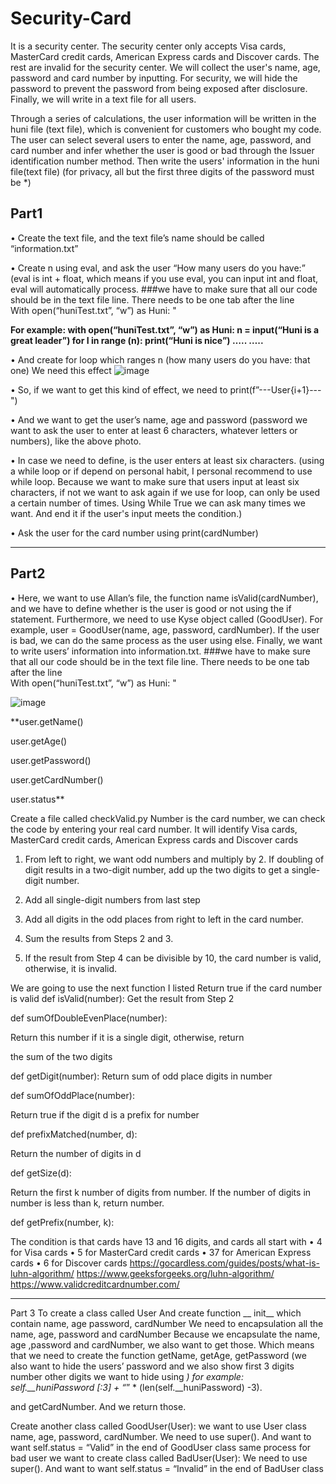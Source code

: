 # Security-Card

It is a security center. The security center only accepts Visa cards, MasterCard credit cards, American Express cards and Discover cards. The rest are invalid for the security center. We will collect the user's name, age, password and card number by inputting. For security, we will hide the password to prevent the password from being exposed after disclosure. Finally, we will write in a text file for all users.

Through a series of calculations, the user information will be written in the huni file (text file), which is convenient for customers who bought my code. The user can select several users to enter the name, age, password, and card number and infer whether the user is good or bad through the Issuer identification number method. Then write the users' information in the huni file(text file) (for privacy, all but the first three digits of the password must be *)

## Part1 

•	Create the text file, and the text file’s name should be called “information.txt”  

•	Create n using eval, and ask the user “How many users do you have:” (eval is int + float, which means if you use eval, you can input int and float, eval will automatically process. ###we have to make sure that all our code should be in the text file line. There needs to be one tab after the line   
With open(“huniTest.txt”, “w”) as Huni: " 

**For example:
with open(“huniTest.txt”, “w”) as Huni:
n = input(“Huni is a great leader”)
for I in range (n):
  print(“Huni is nice”)
  …..
  …..**

•	And create for loop which ranges n (how many users do you have: that one) 
We need this effect
![image](https://github.com/Huniiiii/Security-Card/assets/87155903/59908db7-b6a9-48a3-89ed-bf1869d163aa)

•	So, if we want to get this kind of effect, we need to print(f”---User{i+1}---")

•	And we want to get the user’s name, age and password (password we want to ask the user to enter at least 6 characters, whatever letters or numbers), like the above photo. 

•	In case we need to define, is the user enters at least six characters. (using a while loop or if depend on personal habit, I personal recommend to use while loop. Because we want to make sure that users input at least six characters, if not we want to ask again if we use for loop, can only be used a certain number of times. Using While True we can ask many times we want. And end it if the user's input meets the condition.)

•	Ask the user for the card number using print(cardNumber)

---------------------------------------------------------------------------------------

## Part2 
• Here, we want to use Allan’s file, the function name isValid(cardNumber), and we have to define whether is the user is good or not using the if statement. Furthermore, we need to use Kyse object called (GoodUser). For example, user = GoodUser(name, age, password, cardNumber). If the user is bad, we can do the same process as the user using else.
Finally, we want to write users’ information into information.txt. ###we have to make sure that all our code should be in the text file line. There needs to be one tab after the line   
 With open(“huniTest.txt”, “w”) as Huni: " 

![image](https://github.com/Huniiiii/Security-Card/assets/87155903/42b30f09-3b44-40fb-a109-f19b8cfde0fb)
 
**user.getName()

user.getAge()

user.getPassword()

user.getCardNumber()

user.status**

Create a file called checkValid.py
Number is the card number, we can check the code by entering your real card number. It will identify Visa cards, MasterCard credit cards, American Express cards and Discover cards

  1.	From left to right, we want odd numbers and multiply by 2. If doubling of digit results in a two-digit number, add up the two digits to get a single-digit number.
  
  2.	Add all single-digit numbers from last step
  
  3.	Add all digits in the odd places from right to left in the card number.
  
  4.	Sum the results from Steps 2 and 3.
  
  5.	If the result from Step 4 can be divisible by 10, the card number is valid, otherwise, it is invalid.

We are going to use the next function I listed
Return true if the card number is valid
def isValid(number):
Get the result from Step 2

def sumOfDoubleEvenPlace(number):

Return this number if it is a single digit, otherwise, return

the sum of the two digits


def getDigit(number):
Return sum of odd place digits in number


def sumOfOddPlace(number):

Return true if the digit d is a prefix for number


def prefixMatched(number, d):

Return the number of digits in d


def getSize(d):

Return the first k number of digits from number. If the number of digits in number is less than k, return number.


def getPrefix(number, k):

The condition is that cards have 13 and 16 digits, and cards all start with
•	4 for Visa cards
•	5 for MasterCard credit cards
•	37 for American Express cards
•	6 for Discover cards
https://gocardless.com/guides/posts/what-is-luhn-algorithm/
https://www.geeksforgeeks.org/luhn-algorithm/
https://www.validcreditcardnumber.com/

---------------------------------------------------------------------------------------
Part 3
To create a class called User
And create function __ init__ which contain name, age password, cardNumber
We need to encapsulation all the name, age, password and cardNumber
Because we encapsulate the name, age ,password and cardNumber, we also want to get those. 
Which means that we need to create the function getName, getAge, getPassword (we also want to hide the users’ password and we also show first 3 digits number other digits we want to hide using *) 
for example: self.__huniPassword [:3] + “*” * (len(self.__huniPassword) -3).
 
and getCardNumber. And we return those.

Create another class called GoodUser(User):
we want to use User class name, age, password, cardNumber. 
We need to use super(). And want to want self.status = “Valid” in the end of GoodUser class
same process for bad user we want to create class called BadUser(User):
We need to use super(). And want to want self.status = “Invalid” in the end of BadUser class


